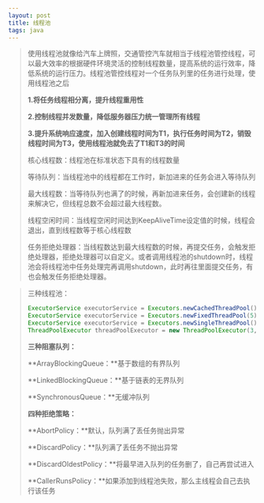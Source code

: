 ```yaml
---
layout: post
title: 线程池
tags: java
---
```


> 使用线程池就像给汽车上牌照，交通管控汽车就相当于线程池管控线程，可以最大效率的根据硬件环境灵活的控制线程数量，提高系统的运行效率，降低系统的运行压力。线程池管控线程对一个任务队列里的任务进行处理，使用线程池之后
>
> **1.将任务线程相分离，提升线程重用性**
>
> **2.控制线程并发数量，降低服务器压力统一管理所有线程**
>
> **3.提升系统响应速度，加入创建线程时间为T1，执行任务时间为T2，销毁线程时间为T3，使用线程池就免去了T1和T3的时间**
>
> 核心线程数：线程池在标准状态下具有的线程数量
>
> 等待队列：当线程池中的线程都在工作时，新加进来的任务会进入等待队列
>
> 最大线程数：当等待队列也满了的时候，再新加进来任务，会创建新的线程来解决它，但线程总数不会超过最大线程数。
>
> 线程空闲时间：当线程空闲时间达到KeepAliveTime设定值的时候，线程会退出，直到线程数等于核心线程数
>
> 任务拒绝处理器：当线程数达到最大线程数的时候，再提交任务，会触发拒绝处理器，拒绝处理器可以自定义。或者调用线程池的shutdown时，线程池会将线程池中任务处理完再调用shutdown，此时再往里面提交任务，有也会触发任务拒绝处理器。

> 三种线程池：
>
> ```java
> ExecutorService executorService = Executors.newCachedThreadPool();//工厂模式，这种线程池是根据系统的线程数来给定最大线程数
> ExecutorService executorService = Executors.newFixedThreadPool(5);//这种线程池是固定核心线程数和最大线程数都为5
> ExecutorService executorService = Executors.newSingleThreadPool();//指定数量只有一个线程，核心线程和最大都为1
> ThreadPoolExecutor threadPoolExecutor = new ThreadPoolExecutor(3,5,0L,Time.MILLISECONDS,new LinkedBlockingQueue<Runnable>());//上面三种经过源码解读，返回的都为threadPoolExecutor核心
> ```
>
> **三种阻塞队列：**
>
> **ArrayBlockingQueue：**基于数组的有界队列
>
> **LinkedBlockingQueue：**基于链表的无界队列
>
> **SynchronousQueue：**无缓冲队列
>
> **四种拒绝策略：**
>
> **AbortPolicy：**默认，队列满了丢任务抛出异常
>
> **DiscardPolicy：**队列满了丢任务不抛出异常
>
> **DiscardOldestPolicy：**将最早进入队列的任务删了，自己再尝试进入
>
> **CallerRunsPolicy：**如果添加到线程池失败，那么主线程会自己去执行该任务